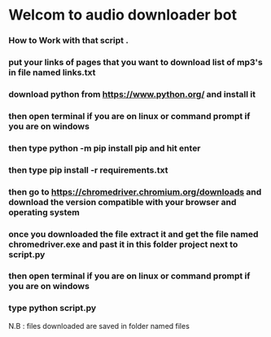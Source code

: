 # Welcom to audio downloader bot

### How to Work with that script .

### put your links of pages that you want to download list of mp3's in file named links.txt
### download python from https://www.python.org/ and install it
### then open terminal if you are on linux or command prompt if you are on windows
### then type python -m pip install pip and hit enter
### then type pip install -r requirements.txt
### then go to https://chromedriver.chromium.org/downloads and download the version compatible with your browser and operating system
### once you downloaded the file extract it and get the file named chromedriver.exe and past it in this folder project next to script.py
### then open terminal if you are on linux or command prompt if you are on windows
### type python script.py

N.B : files downloaded are saved in folder named files
